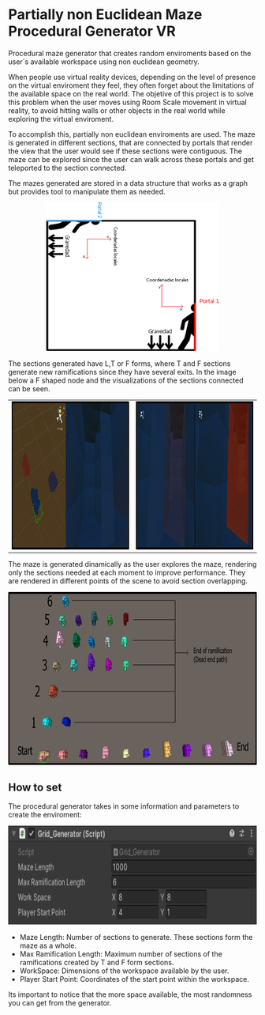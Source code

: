 # Partially non Euclidean Maze Procedural Generator VR

Procedural maze generator that creates random enviroments based on the user´s available workspace using non euclidean geometry.

When people use virtual reality devices, depending on the level of presence on the virtual enviroment they feel, they often forget about the limitations of the available space on the real world. The objetive of this project is to solve this problem when the user moves using Room Scale movement in virtual reality, to avoid hitting walls or other objects in the real world while exploring the virtual enviroment.

To accomplish this, partially non euclidean enviroments are used. The maze is generated in different sections, that are connected by portals that render the view that the user would see if these sections were contiguous. The maze can be explored since the user can walk across these portals and get teleported to the section connected.

The mazes generated are stored in a data structure that works as a graph but provides tool to manipulate them as needed.

<p align="center">
  <img width="350" height="300" src="/Images/portales.png">
</p>

The sections generated have L,T or F forms, where T and F sections generate new ramifications since they have several exits. In the image below a F shaped node and the visualizations of the sections connected can be seen.

<table width = "100%" align = "center">
  <tr>
    <td width = "50%" style = "text-align:left"> <img src="/Images/Gameplay_Example.png" width="400" height = "300"/></td>
    <td width = "50%" style = "text-align:right"> <img src="/Images/Both_Hallways.png" width="400" height = "300"/></td>
  </tr>
</table>

The maze is generated dinamically as the user explores the maze, rendering only the sections needed at each moment to improve performance. They are rendered in different points of the scene to avoid section overlapping.

<p align="center">
  <img width="650" height="350" src="/Images/Full_Maze_Eng.png">
</p>

## How to set

The procedural generator takes in some information and parameters to create the enviroment:

<p align="center">
  <img width="700" height="200" src="/Images/Options.png">
</p>

* Maze Length: Number of sections to generate. These sections form the maze as a whole.
* Max Ramification Length: Maximum number of sections of the ramifications created by T and F form sections.
* WorkSpace: Dimensions of the workspace available by the user.
* Player Start Point: Coordinates of the start point within the workspace.

Its important to notice that the more space available, the most randomness you can get from the generator.
